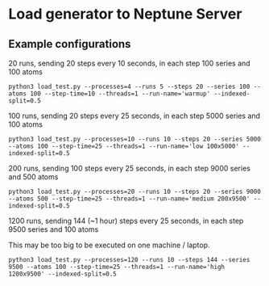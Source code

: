 # Load generator to Neptune Server

## Example configurations


20 runs, sending 20 steps every 10 seconds, in each step 100 series and 100 atoms

```
python3 load_test.py --processes=4 --runs 5 --steps 20 --series 100 --atoms 100 --step-time=10 --threads=1 --run-name='warmup' --indexed-split=0.5
```


100 runs, sending 20 steps every 25 seconds, in each step 5000 series and 100 atoms

```
python3 load_test.py --processes=10 --runs 10 --steps 20 --series 5000 --atoms 100 --step-time=25 --threads=1 --run-name='low 100x5000' --indexed-split=0.5
```

200 runs, sending 100 steps every 25 seconds, in each step 9000 series and 500 atoms

```
python3 load_test.py --processes=20 --runs 10 --steps 20 --series 9000 --atoms 500 --step-time=25 --threads=1 --run-name='medium 200x9500' --indexed-split=0.5
```


1200 runs, sending 144 (~1 hour) steps every 25 seconds, in each step 9500 series and 100 atoms

This may be too big to be executed on one machine / laptop.

```
python3 load_test.py --processes=120 --runs 10 --steps 144 --series 9500 --atoms 100 --step-time=25 --threads=1 --run-name='high 1200x9500' --indexed-split=0.5
```